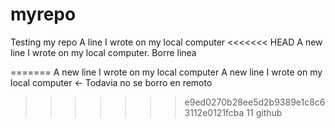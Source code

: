 # myrepo
Testing my repo
A line I wrote on my local computer
<<<<<<< HEAD
A new line I wrote on my local computer. Borre linea

=======
A new line I wrote on my local computer
A new line I wrote on my local computer <- Todavia no se borro en remoto
>>>>>>> e9ed0270b28ee5d2b9389e1c8c63112e0121fcba
11 github
